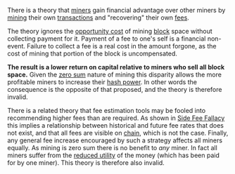 There is a theory that [miners](Glossary#miner) gain financial advantage over other miners by [mining](Glossary#mine) their own [transactions](Glossary#transaction) and "recovering" their own [fees](Glossary#fee).

The theory ignores the [opportunity cost](https://en.m.wikipedia.org/wiki/Opportunity_cost) of mining [block](Glossary#block) space without collecting payment for it. Payment of a fee to one's self is a financial non-event. Failure to collect a fee is a real cost in the amount forgone, as the cost of mining that portion of the block is uncompensated.

**The result is a lower return on capital relative to miners who sell all block space.** Given the [zero sum](Zero-Sum-Property) nature of mining this disparity allows the more profitable miners to increase their [hash power](Glossary#hash-power). In other words the consequence is the opposite of that proposed, and the theory is therefore invalid.

There is a related theory that fee estimation tools may be fooled into recommending higher fees than are required. As shown in [Side Fee Fallacy](Side-Fee-Fallacy) this implies a relationship between historical and future fee rates that does not exist, and that all fees are visible on [chain](Glossary#chain), which is not the case. Finally, any general fee increase encouraged by such a strategy affects all miners equally. As mining is zero sum there is no benefit to *any* miner. In fact all miners suffer from the [reduced utility](Stability-Property) of the money (which has been paid for by one miner). This theory is therefore also invalid.